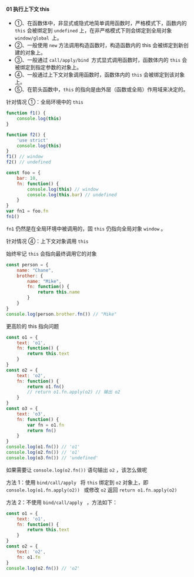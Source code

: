 #### 01 执行上下文 this

* ①、在函数体中，非显式或隐式地简单调用函数时，严格模式下，函数内的 `this` 会被绑定到 `undefined` 上，在非严格模式下则会绑定到全局对象 `window/global `上。
* ②、一般使用 `new` 方法调用构造函数时，构造函数内的 this 会被绑定到新创建的对象上。
* ③、一般通过 `call/apply/bind `方式显式调用函数时，函数体内的 `this` 会被绑定到指定参数的对象上。
* ④、一般通过上下文对象调用函数时，函数体内的 `this` 会被绑定到该对象上。
* ⑤、在箭头函数中，`this` 的指向是由外层（函数或全局）作用域来决定的。

针对情况 ①：全局环境中的 `this`

```javascript
function f1() {
    console.log(this)
}

function f2() {
    'use strict'
    console.log(this)
}
f1() // window
f2() // undefined
```

```javascript
const foo = {
    bar: 10,
    fn: function() {
        console.log(this) // window
        console.log(this.bar) // undefined
    }
}
var fn1 = foo.fn
fn1()
```

`fn1` 仍然是在全局环境中被调用的，固 `this` 仍指向全局对象 `window` 。

针对情况 ④：上下文对象调用 `this`

始终牢记 `this` 会指向最终调用它的对象

```javascript
const person = {
    name: "Chane",
    brother: {
        name: "Mike",
        fn: function() {
            return this.name
        }
    }
}
console.log(person.brother.fn()) // "Mike"
```

更高阶的 this 指向问题

```javascript
const o1 = {
    text: 'o1',
    fn: function() {
        return this.text
    }
}
const o2 = {
    text: 'o2',
    fn: function() {
        return o1.fn()
        // return o1.fn.apply(o2) // 输出 o2
    }
}
const o3 = {
    text: 'o3',
    fn: function() {
        var fn = o1.fn
        return fn()
    }
}
console.log(o1.fn()) // 'o1'
console.log(o2.fn()) // 'o1'
console.log(o3.fn()) // 'undefined'
```

如果需要让 `console.log(o2.fn())` 语句输出 `o2` ，该怎么做呢

方法 1：使用 `bind/call/apply ` 将 `this` 绑定到 `o2` 对象上，即 `console.log(o1.fn.apply(o2)) ` 或修改 `o2` 返回 `return o1.fn.apply(o2)`

方法 2：不使用 `bind/call/apply ` ，方法如下：

```javascript
const o1 = {
    text: 'o1',
    fn: function() {
        return this.text
    }
}
const o2 = {
    text: 'o2',
    fn: o1.fn
}
console.log(o2.fn()) // 'o2'
```
